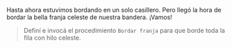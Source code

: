 <gs-toolbox toolbox-url="https://raw.githubusercontent.com/MumukiProject/mumuki-guia-gobstones-escuela-del-futuro/master/assets/toolbox_1585842354790.xml"></gs-toolbox>

<gs-attire attire-url="https://raw.githubusercontent.com/MumukiProject/mumuki-guia-gobstones-escuela-del-futuro/master/assets/attires/config_1585842456951.json"></gs-attire>

Hasta ahora estuvimos bordando en un solo casillero. Pero llegó la hora de bordar la bella franja celeste de nuestra bandera. ¡Vamos!

> Definí e invocá el procedimiento `Bordar franja` para que borde toda la fila con hilo celeste.
